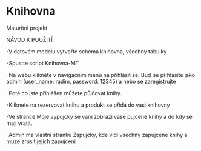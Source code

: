 # Knihovna
 Maturitni projekt

 NÁVOD K POUŽITÍ

-V datovém modelu vytvořte schéma knihovna, všechny tabulky

-Spustte script Knihovna-MT

-Na webu klikněte v navigačním menu na přihlásit se. Buď se přihlásíte jako admin (user_name: radim, password: 12345) a nebo se zaregistrujte

-Poté co jste přihlášen můžete půjčovat knihy.

-Kliknete na rezervovat knihu a produkt se přidá do vasi knihovny

-Ve strance Moje vypujcky se vam zobrazi vase pujcene knihy a do kdy se maji vratit.

-Admin ma vlastni stranku Zapujcky, kde vidi vsechny zapujcene knihy a muze zrusit jejich zapujceni 
